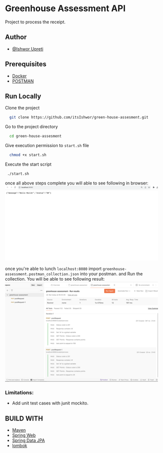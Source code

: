 
# Greenhouse Assessment API

Project to process the receipt.

## Author

- [@Ishwor Upreti](https://github.com/itsIshwor)

## Prerequisites
* [Docker](https://www.docker.com/)
* [POSTMAN](https://www.postman.com/)


## Run Locally

Clone the project

```bash
  git clone https://github.com/itsIshwor/green-house-assesment.git
```

Go to the project directory

```bash
  cd green-house-assesment
```
Give execution permission to `start.sh` file

```bash
  chmod +x start.sh
```

Execute the start script
```bash
 ./start.sh
```
once all above steps complete you will able to see following in browser:
![Alt text](/imgs/homepage.png?raw=true "Optional Title")


once you're able to  lunch `localhost:8080` import `greenhouse-assessment.postman_collection.json` into your postman.
and Run the collection. You will be able to see following result:
 ![Alt text](/imgs/postmanresult.png?raw=true "Optional Title")      

### Limitations:
 - Add unit test cases with junit mockito.

## BUILD WITH
* [Maven](https://maven.apache.org/)
* [Spring Web](https://docs.spring.io/spring-boot/docs/2.6.1/reference/htmlsingle/#boot-features-developing-web-applications)
* [Spring Data JPA](https://docs.spring.io/spring-boot/docs/2.6.1/reference/htmlsingle/#boot-features-jpa-and-spring-data)
* [lombok](https://projectlombok.org/)

